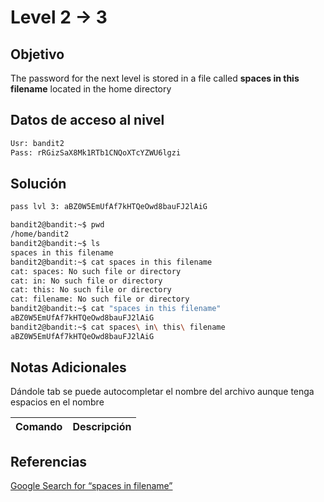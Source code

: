 # Level 2 -> 3
## Objetivo
The password for the next level is stored in a file called **spaces in this filename** located in the home directory
## Datos de acceso al nivel
``` bash
Usr: bandit2
Pass: rRGizSaX8Mk1RTb1CNQoXTcYZWU6lgzi
```
## Solución
``` bash
pass lvl 3: aBZ0W5EmUfAf7kHTQeOwd8bauFJ2lAiG

bandit2@bandit:~$ pwd
/home/bandit2
bandit2@bandit:~$ ls
spaces in this filename
bandit2@bandit:~$ cat spaces in this filename
cat: spaces: No such file or directory
cat: in: No such file or directory
cat: this: No such file or directory
cat: filename: No such file or directory
bandit2@bandit:~$ cat "spaces in this filename"
aBZ0W5EmUfAf7kHTQeOwd8bauFJ2lAiG
bandit2@bandit:~$ cat spaces\ in\ this\ filename
aBZ0W5EmUfAf7kHTQeOwd8bauFJ2lAiG
```
## Notas Adicionales
Dándole tab se puede autocompletar el nombre del archivo aunque tenga espacios en el nombre

| Comando  | Descripción | 
|------------|--------------|

## Referencias 
[Google Search for “spaces in filename”](https://www.google.com/search?q=spaces+in+filename)